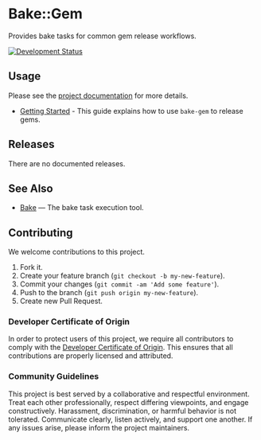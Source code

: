 # Bake::Gem

Provides bake tasks for common gem release workflows.

[![Development Status](https://github.com/ioquatix/bake-gem/workflows/Test/badge.svg)](https://github.com/ioquatix/bake-gem/actions?workflow=Test)

## Usage

Please see the [project documentation](https://ioquatix.github.io/bake-gem/) for more details.

  - [Getting Started](https://ioquatix.github.io/bake-gem/guides/getting-started/index) - This guide explains how to use `bake-gem` to release gems.

## Releases

There are no documented releases.

## See Also

  - [Bake](https://github.com/ioquatix/bake) — The bake task execution tool.

## Contributing

We welcome contributions to this project.

1.  Fork it.
2.  Create your feature branch (`git checkout -b my-new-feature`).
3.  Commit your changes (`git commit -am 'Add some feature'`).
4.  Push to the branch (`git push origin my-new-feature`).
5.  Create new Pull Request.

### Developer Certificate of Origin

In order to protect users of this project, we require all contributors to comply with the [Developer Certificate of Origin](https://developercertificate.org/). This ensures that all contributions are properly licensed and attributed.

### Community Guidelines

This project is best served by a collaborative and respectful environment. Treat each other professionally, respect differing viewpoints, and engage constructively. Harassment, discrimination, or harmful behavior is not tolerated. Communicate clearly, listen actively, and support one another. If any issues arise, please inform the project maintainers.
